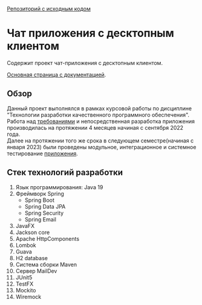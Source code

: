[Репозиторий с исходным кодом](https://github.com/khilchenkomikhail/chat-app-desktop-client?tab=readme-ov-file#%D1%81%D1%82%D0%B5%D0%BA-%D1%82%D0%B5%D1%85%D0%BD%D0%BE%D0%BB%D0%BE%D0%B3%D0%B8%D0%B9)

# Чат приложения с десктопным клиентом

Содержит проект чат-приложения с десктопным клиентом.

[Основная страница с документацией](documentation/doc_main.md).
## Обзор
Данный проект выполнялся в рамках курсовой работы по дисциплине "Технологии разработки качественного программного обеспечения".  
Работа над [требованиями](documentation/requirements.md) и непосредственная разработка приложения производилась на протяжении 4 месяцев начиная с сентября 2022 года.  
Далее на протяжении того же срока в следующем семестре(начиная с января 2023) были проведены модульное, интеграционное и системное тестирование [приложения](documentation/testing.md).

## Стек технологий разработки

1. Язык программирования: Java 19
2. Фреймворк Spring 
	- Spring Boot 
	- Spring Data JPA
	- Spring Security
	- Spring Email
3. JavaFX
4. Jackson core
5. Apache HttpComponents
6. Lombok
7. Guava
8. H2 database
9. Система сборки Maven
10. Сервер MailDev
11. JUnit5
12. TestFX
13. Mockito
14. Wiremock
